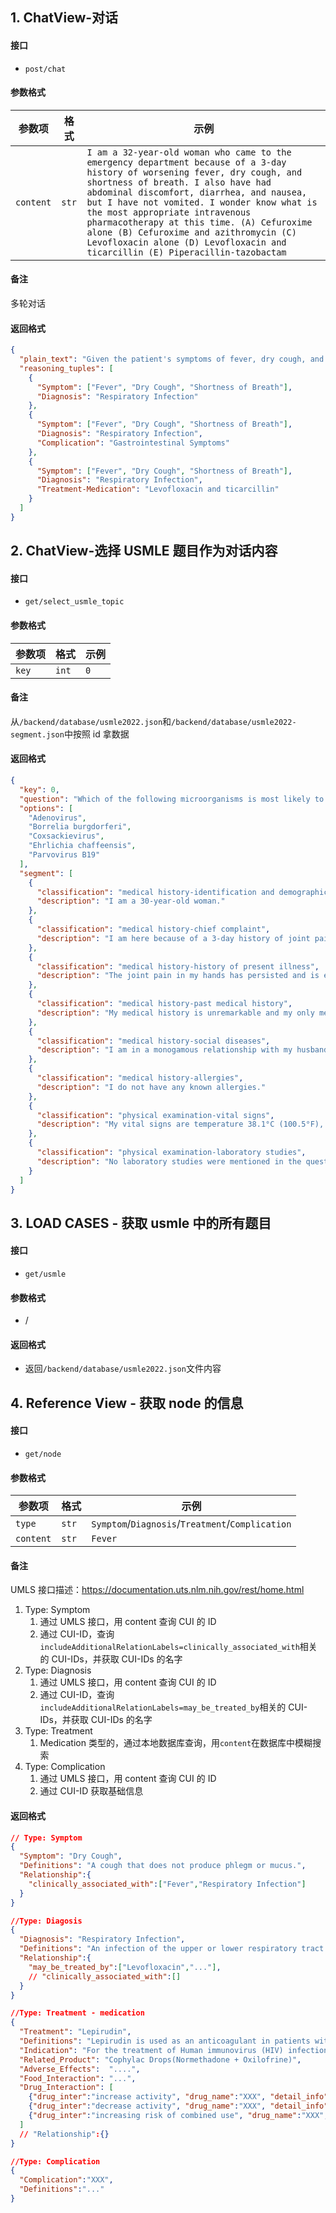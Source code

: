 ## 1. ChatView-对话

#### 接口

- `post/chat`

#### 参数格式

| 参数项    | 格式  | 示例                                                                                                                                                                                                                                                                                                                                                                                                                                                                 |
| --------- | ----- | -------------------------------------------------------------------------------------------------------------------------------------------------------------------------------------------------------------------------------------------------------------------------------------------------------------------------------------------------------------------------------------------------------------------------------------------------------------------- |
| `content` | `str` | `I am a 32-year-old woman who came to the emergency department because of a 3-day history of worsening fever, dry cough, and shortness of breath. I also have had abdominal discomfort, diarrhea, and nausea, but I have not vomited. I wonder know what is the most appropriate intravenous pharmacotherapy at this time. (A) Cefuroxime alone (B) Cefuroxime and azithromycin (C) Levofloxacin alone (D) Levofloxacin and ticarcillin (E) Piperacillin-tazobactam` |

#### 备注

多轮对话

#### 返回格式

```json
{
  "plain_text": "Given the patient's symptoms of fever, dry cough, and shortness of breath, along with abdominal discomfort, diarrhea, and nausea, the initial diagnosis points towards a respiratory infection with a possible complication involving the gastrointestinal system. The most appropriate intravenous pharmacotherapy in this case would be a combination of Levofloxacin and ticarcillin to target the respiratory infection and address the possible complications involving the gastrointestinal symptoms.So, the answer is (D) Levofloxacin and ticarcillin.",
  "reasoning_tuples": [
    {
      "Symptom": ["Fever", "Dry Cough", "Shortness of Breath"],
      "Diagnosis": "Respiratory Infection"
    },
    {
      "Symptom": ["Fever", "Dry Cough", "Shortness of Breath"],
      "Diagnosis": "Respiratory Infection",
      "Complication": "Gastrointestinal Symptoms"
    },
    {
      "Symptom": ["Fever", "Dry Cough", "Shortness of Breath"],
      "Diagnosis": "Respiratory Infection",
      "Treatment-Medication": "Levofloxacin and ticarcillin"
    }
  ]
}
```

## 2. ChatView-选择 USMLE 题目作为对话内容

#### 接口

- `get/select_usmle_topic`

#### 参数格式

| 参数项 | 格式  | 示例 |
| ------ | ----- | ---- |
| `key`  | `int` | `0`  |

#### 备注

从`/backend/database/usmle2022.json`和`/backend/database/usmle2022-segment.json`中按照 id 拿数据

#### 返回格式

```json
{
  "key": 0,
  "question": "Which of the following microorganisms is most likely to have caused this patient's symptoms?",
  "options": [
    "Adenovirus",
    "Borrelia burgdorferi",
    "Coxsackievirus",
    "Ehrlichia chaffeensis",
    "Parvovirus B19"
  ],
  "segment": [
    {
      "classification": "medical history-identification and demographics",
      "description": "I am a 30-year-old woman."
    },
    {
      "classification": "medical history-chief complaint",
      "description": "I am here because of a 3-day history of joint pain in my hands and a rash over my chest and arms."
    },
    {
      "classification": "medical history-history of present illness",
      "description": "The joint pain in my hands has persisted and is exacerbated by writing or typing. I rate the pain as a 3 on a 10-point scale."
    },
    {
      "classification": "medical history-past medical history",
      "description": "My medical history is unremarkable and my only medication is an oral contraceptive."
    },
    {
      "classification": "medical history-social diseases",
      "description": "I am in a monogamous relationship with my husband. I do not smoke cigarettes, drink alcoholic beverages, or use illicit drugs."
    },
    {
      "classification": "medical history-allergies",
      "description": "I do not have any known allergies."
    },
    {
      "classification": "physical examination-vital signs",
      "description": "My vital signs are temperature 38.1°C (100.5°F), pulse 94/min, respirations 18/min, and blood pressure 107/58 mm Hg."
    },
    {
      "classification": "physical examination-laboratory studies",
      "description": "No laboratory studies were mentioned in the question stem."
    }
  ]
}
```

## 3. LOAD CASES - 获取 usmle 中的所有题目

#### 接口

- `get/usmle`

#### 参数格式

- /

#### 返回格式

- 返回`/backend/database/usmle2022.json`文件内容

## 4. Reference View - 获取 node 的信息

#### 接口

- `get/node`

#### 参数格式

| 参数项    | 格式  | 示例                                             |
| --------- | ----- | ------------------------------------------------ |
| `type`    | `str` | `Symptom`/`Diagnosis`/`Treatment`/`Complication` |
| `content` | `str` | `Fever`                                          |

#### 备注

UMLS 接口描述：https://documentation.uts.nlm.nih.gov/rest/home.html

1. Type: Symptom
   1. 通过 UMLS 接口，用 content 查询 CUI 的 ID
   2. 通过 CUI-ID，查询`includeAdditionalRelationLabels=clinically_associated_with`相关的 CUI-IDs，并获取 CUI-IDs 的名字
2. Type: Diagnosis
   1. 通过 UMLS 接口，用 content 查询 CUI 的 ID
   2. 通过 CUI-ID，查询`includeAdditionalRelationLabels=may_be_treated_by`相关的 CUI-IDs，并获取 CUI-IDs 的名字
3. Type: Treatment
   1. Medication 类型的，通过本地数据库查询，用`content`在数据库中模糊搜索
4. Type: Complication
   1. 通过 UMLS 接口，用 content 查询 CUI 的 ID
   2. 通过 CUI-ID 获取基础信息

#### 返回格式

```json
// Type: Symptom
{
  "Symptom": "Dry Cough",
  "Definitions": "A cough that does not produce phlegm or mucus.",
  "Relationship":{
    "clinically_associated_with":["Fever","Respiratory Infection"]
  }
}

//Type: Diagosis
{
  "Diagnosis": "Respiratory Infection",
  "Definitions": "An infection of the upper or lower respiratory tract.",
  "Relationship":{
    "may_be_treated_by":["Levofloxacin","..."],
    // "clinically_associated_with":[]
  }
}

//Type: Treatment - medication
{
  "Treatment": "Lepirudin",
  "Definitions": "Lepirudin is used as an anticoagulant in patients with heparin-induced thrombocytopenia (HIT), an immune reaction associated with a high risk of thromboembolic complications. ",
  "Indication": "For the treatment of Human immunovirus (HIV) infections in conjunction with other antivirals.",
  "Related_Product": "Cophylac Drops(Normethadone + Oxilofrine)",
  "Adverse_Effects":  "....",
  "Food_Interaction": "...",
  "Drug_Interaction": [
    {"drug_inter":"increase activity", "drug_name":"XXX", "detail_info":"..."},
    {"drug_inter":"decrease activity", "drug_name":"XXX", "detail_info":"..."},
    {"drug_inter":"increasing risk of combined use", "drug_name":"XXX", "detail_info":"..."},
  ]
  // "Relationship":{}
}

//Type: Complication
{
  "Complication":"XXX",
  "Definitions":"..."
}
```

<!-- ## 2. DrugBank数据库-药物信息查询

#### 接口

- `post /drug_search`

#### 参数格式

| 参数项        | 格式    | 示例                |
|------------|-------| ------------------- |
| `drugName` | `str` | `Cefuroxime` |

#### 返回格式

```json
{
  "name": "Cefuroxime",
  "description": "....",
  "simple_description": "...",
  //or None
  "clinical_description": "...",
  //or None
  "synonyms": [
    "..",
    "..."
  ],
  "indication": "...",
  "toxicity": "...",
  "ages": {
  },
  "products": ["..",".."],
  "food_interaction":,
  "drug-interaction":
}
``` -->
